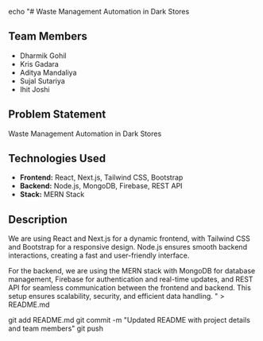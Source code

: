echo "# Waste Management Automation in Dark Stores

## Team Members
- Dharmik Gohil
- Kris Gadara
- Aditya Mandaliya
- Sujal Sutariya
- Ihit Joshi

## Problem Statement
Waste Management Automation in Dark Stores

## Technologies Used
- **Frontend:** React, Next.js, Tailwind CSS, Bootstrap
- **Backend:** Node.js, MongoDB, Firebase, REST API
- **Stack:** MERN Stack

## Description
We are using React and Next.js for a dynamic frontend, with Tailwind CSS and Bootstrap for a responsive design. Node.js ensures smooth backend interactions, creating a fast and user-friendly interface.

For the backend, we are using the MERN stack with MongoDB for database management, Firebase for authentication and real-time updates, and REST API for seamless communication between the frontend and backend. This setup ensures scalability, security, and efficient data handling.
" > README.md

git add README.md
git commit -m "Updated README with project details and team members"
git push
